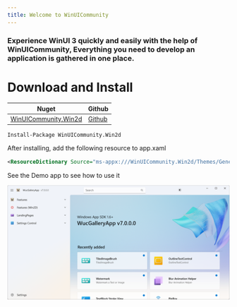 ```yaml
---
title: Welcome to WinUICommunity
---
```


### Experience WinUI 3 quickly and easily with the help of WinUICommunity, Everything you need to develop an application is gathered in one place.

# Download and Install

|Nuget|Github|
|-|-|
|[WinUICommunity.Win2d](https://www.nuget.org/packages/WinUICommunity.Win2d)|[Github](https://github.com/WinUICommunity/WinUICommunity)|

```
Install-Package WinUICommunity.Win2d
```

After installing, add the following resource to app.xaml


```xml
<ResourceDictionary Source="ms-appx:///WinUICommunity.Win2d/Themes/Generic.xaml"/>
```

See the Demo app to see how to use it

![GalleryApp](https://raw.githubusercontent.com/WinUICommunity/Resources/main/WinUICommunityDocs/GalleryApp.png)
